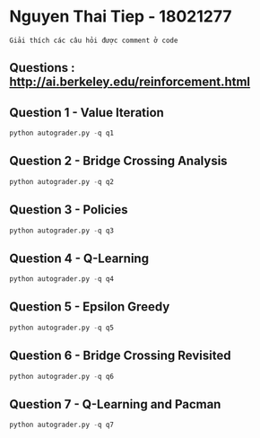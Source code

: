 # Nguyen Thai Tiep - 18021277</b>
```Giải thích các câu hỏi được comment ở code```

## Questions : http://ai.berkeley.edu/reinforcement.html

## Question 1 - Value Iteration

```python
python autograder.py -q q1
```

## Question 2 - Bridge Crossing Analysis

```python
python autograder.py -q q2
```

## Question 3 - Policies
```python
python autograder.py -q q3
```

## Question 4 - Q-Learning
```python
python autograder.py -q q4
```

## Question 5 - Epsilon Greedy
```python
python autograder.py -q q5
```

## Question 6 - Bridge Crossing Revisited
```python
python autograder.py -q q6
```
## Question 7 - Q-Learning and Pacman
```python
python autograder.py -q q7
```


